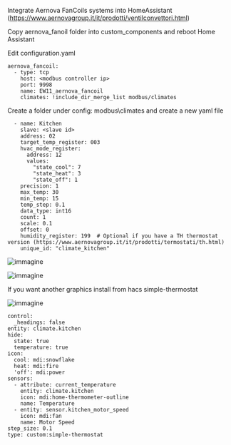 Integrate Aernova FanCoils systems into HomeAssistant (https://www.aernovagroup.it/it/prodotti/ventilconvettori.html)

Copy aernova_fanoil folder into custom_components and reboot Home Assistant

Edit configuration.yaml

```
aernova_fancoil:
  - type: tcp
    host: <modbus controller ip>
    port: 9998
    name: EW11_aernova_fancoil
    climates: !include_dir_merge_list modbus/climates
```

Create a folder under config: modbus\climates and create a new yaml file

```
  - name: Kitchen
    slave: <slave id>
    address: 02
    target_temp_register: 003
    hvac_mode_register:
      address: 12
      values:
        "state_cool": 7
        "state_heat": 3
        "state_off": 1
    precision: 1
    max_temp: 30
    min_temp: 15
    temp_step: 0.1	
    data_type: int16
    count: 1
    scale: 0.1
    offset: 0
    humidity_register: 199  # Optional if you have a TH thermostat version (https://www.aernovagroup.it/it/prodotti/termostati/th.html)
    unique_id: "climate_kitchen"
```

![immagine](https://github.com/twproject/homeassistant/assets/7046065/35b9f1ed-982b-4bea-a02d-32bbb741c8f7)

![immagine](https://github.com/twproject/homeassistant/assets/7046065/a5e0d883-b611-4cef-8f13-104bda7cb8b6)


If you want another graphics install from hacs simple-thermostat


![immagine](https://github.com/twproject/homeassistant/assets/7046065/e5c1ac5a-2970-4f24-9b8c-cb1d57c03fb8)


```
control:
  _headings: false
entity: climate.kitchen
hide:
  state: true
  temperature: true
icon:
  cool: mdi:snowflake
  heat: mdi:fire
  'off': mdi:power
sensors:
  - attribute: current_temperature
    entity: climate.kitchen
    icon: mdi:home-thermometer-outline
    name: Temperature
  - entity: sensor.kitchen_motor_speed
    icon: mdi:fan
    name: Motor Speed
step_size: 0.1
type: custom:simple-thermostat
```


